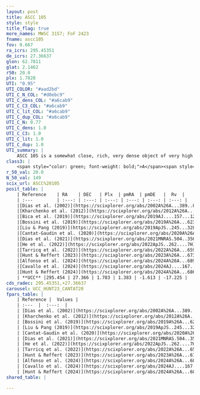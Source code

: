 ```yaml
---
layout: post
title: ASCC 105
style: style
title_flag: true
more_names: MWSC 3157; FoF 2423
fname: ascc105
fov: 0.667
ra_icrs: 295.45351
de_icrs: 27.36637
glon: 62.7811
glat: 2.1462
r50: 20.0
plx: 1.7828
UTI: "0.95"
UTI_COLOR: "#aad2bd"
UTI_C_N_COL: "#d0ebc9"
UTI_C_dens_COL: "#a6cab9"
UTI_C_C3_COL: "#a6cab9"
UTI_C_lit_COL: "#a6cab9"
UTI_C_dup_COL: "#a6cab9"
UTI_C_N: 0.77
UTI_C_dens: 1.0
UTI_C_C3: 1.0
UTI_C_lit: 1.0
UTI_C_dup: 1.0
UTI_summary: |
    ASCC 105 is a somewhat close, rich, very dense object of very high C3 quality. It is very well-studied in the literature.
class3: |
    <span style="color: green; font-weight: bold;">A</span><span style="color: green; font-weight: bold;">A</span>
r_50_val: 20.0
N_50_val: 149
scix_url: ASCC%20105
posit_table: |
    | Reference    | RA    | DEC   | Plx  | pmRA  | pmDE   |  Rv  |
    | :---         | :---: | :---: | :---: | :---: | :---: | :---: |
    |[Dias et al. (2002)](https://scixplorer.org/abs/2002A%26A...389..871D) | 295.442 | 27.38 | -- | 0.91 | -3.76 | -18.75 |
    |[Kharchenko et al. (2012)](https://scixplorer.org/abs/2012A%26A...543A.156K) | 295.39 | 27.383 | -- | 0.8 | -4.45 | -- |
    |[Bica et al. (2019)](https://scixplorer.org/abs/2019AJ....157...12B) | 295.443 | 27.379 | -- | -- | -- | -- |
    |[Bossini et al. (2019)](https://scixplorer.org/abs/2019A%26A...623A.108B) | 295.548 | 27.366 | -- | -- | -- | -- |
    |[Liu & Pang (2019)](https://scixplorer.org/abs/2019ApJS..245...32L) | 295.52 | 27.407 | 1.778 | 1.408 | -1.535 | -- |
    |[Cantat-Gaudin et al. (2020)](https://scixplorer.org/abs/2020A%26A...640A...1C) | 295.548 | 27.366 | 1.783 | 1.464 | -1.635 | -- |
    |[Dias et al. (2021)](https://scixplorer.org/abs/2021MNRAS.504..356D) | 295.629 | 27.364 | 1.786 | 1.461 | -1.611 | -14.302 |
    |[He et al. (2022)](https://scixplorer.org/abs/2022ApJS..262....7H) | 295.473 | 27.403 | 1.783 | 1.372 | -1.609 | -- |
    |[Tarricq et al. (2022)](https://scixplorer.org/abs/2022A%26A...659A..59T) | 295.54 | 27.402 | 1.8 | 1.416 | -1.602 | -- |
    |[Hunt & Reffert (2023)](https://scixplorer.org/abs/2023A%26A...673A.114H) | 295.472 | 27.386 | 1.776 | 1.37 | -1.618 | -16.192 |
    |[Alfonso et al. (2024)](https://scixplorer.org/abs/2024A%26A...689A..18A) | 295.589 | 27.493 | 1.756 | 1.396 | -1.626 | -- |
    |[Cavallo et al. (2024)](https://scixplorer.org/abs/2024AJ....167...12C) | 295.499 | 27.296 | 1.775 | -- | -- | -- |
    |[Hunt & Reffert (2024)](https://scixplorer.org/abs/2024A%26A...686A..42H) | 295.472 | 27.386 | 1.776 | 1.37 | -1.618 | -16.192 |
    | **UCC** |295.454 | 27.366 | 1.783 | 1.383 | -1.613 | -17.225 | 
cds_radec: 295.45351,+27.36637
carousel: UCC_HUNT23_CANTAT20
fpars_table: |
    | Reference |  Values |
    | :---  |  :---:  |
    | [Dias et al. (2002)](https://scixplorer.org/abs/2002A%26A...389..871D) | `E(B-V)=0.09, Dist=500.0, Age=8.0` |
    | [Kharchenko et al. (2012)](https://scixplorer.org/abs/2012A%26A...543A.156K) | `e_bv=0.104, distance=494, log_age=7.91` |
    | [Bossini et al. (2019)](https://scixplorer.org/abs/2019A%26A...623A.108B) | `AV=0.34, Dist=8.568, logA=7.994, Fe/H=0.0` |
    | [Liu & Pang (2019)](https://scixplorer.org/abs/2019ApJS..245...32L) | `Age=0.066, Z=-0.25` |
    | [Cantat-Gaudin et al. (2020)](https://scixplorer.org/abs/2020A%26A...640A...1C) | `AVNN=0.41, DMNN=8.77, AgeNN=7.87` |
    | [Dias et al. (2021)](https://scixplorer.org/abs/2021MNRAS.504..356D) | `Av=0.45, Dist=545, logage=8.328, [Fe/H]=0.051` |
    | [He et al. (2022)](https://scixplorer.org/abs/2022ApJS..262....7H) | `A0=0.55, logAge=7.85` |
    | [Tarricq et al. (2022)](https://scixplorer.org/abs/2022A%26A...659A..59T) | `Dist=558, logAgeNN=7.88` |
    | [Hunt & Reffert (2023)](https://scixplorer.org/abs/2023A%26A...673A.114H) | `AV50=0.296, diffAV50=0.845, MOD50=8.643, logAge50=7.97` |
    | [Alfonso et al. (2024)](https://scixplorer.org/abs/2024A%26A...689A..18A) | `AV=0.40925, MOD=8.77019, logAge=7.89165, Z=0.05071` |
    | [Cavallo et al. (2024)](https://scixplorer.org/abs/2024AJ....167...12C) | `AV50=0.72, dMod50=8.83, logAge50=7.65, [Fe/H]50=0.04` |
    | [Hunt & Reffert (2024)](https://scixplorer.org/abs/2024A%26A...686A..42H) | `MassJ=222.416` |
shared_table: |
    
---
```

